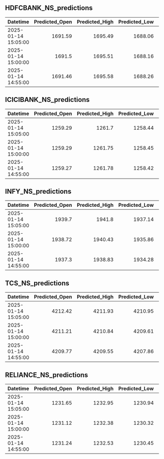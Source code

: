 ## HDFCBANK_NS_predictions
| Datetime            |   Predicted_Open |   Predicted_High |   Predicted_Low |   Predicted_Close |   Predicted_Volume |
|:--------------------|-----------------:|-----------------:|----------------:|------------------:|-------------------:|
| 2025-01-14 15:05:00 |          1691.59 |          1695.49 |         1688.06 |           1693.29 |            48890   |
| 2025-01-14 15:00:00 |          1691.5  |          1695.51 |         1688.16 |           1693.31 |            47577.9 |
| 2025-01-14 14:55:00 |          1691.46 |          1695.58 |         1688.26 |           1693.37 |            46392.4 |

## ICICIBANK_NS_predictions
| Datetime            |   Predicted_Open |   Predicted_High |   Predicted_Low |   Predicted_Close |   Predicted_Volume |
|:--------------------|-----------------:|-----------------:|----------------:|------------------:|-------------------:|
| 2025-01-14 15:05:00 |          1259.29 |          1261.7  |         1258.44 |           1261.68 |            89182.9 |
| 2025-01-14 15:00:00 |          1259.29 |          1261.75 |         1258.45 |           1261.71 |            88879.2 |
| 2025-01-14 14:55:00 |          1259.27 |          1261.78 |         1258.42 |           1261.73 |            89271.8 |

## INFY_NS_predictions
| Datetime            |   Predicted_Open |   Predicted_High |   Predicted_Low |   Predicted_Close |   Predicted_Volume |
|:--------------------|-----------------:|-----------------:|----------------:|------------------:|-------------------:|
| 2025-01-14 15:05:00 |          1939.7  |          1941.8  |         1937.14 |           1938.21 |            72994.3 |
| 2025-01-14 15:00:00 |          1938.72 |          1940.43 |         1935.86 |           1936.84 |            67954.1 |
| 2025-01-14 14:55:00 |          1937.3  |          1938.83 |         1934.28 |           1935.17 |            65246.1 |

## TCS_NS_predictions
| Datetime            |   Predicted_Open |   Predicted_High |   Predicted_Low |   Predicted_Close |   Predicted_Volume |
|:--------------------|-----------------:|-----------------:|----------------:|------------------:|-------------------:|
| 2025-01-14 15:05:00 |          4212.42 |          4211.93 |         4210.95 |           4210.22 |            30441.1 |
| 2025-01-14 15:00:00 |          4211.21 |          4210.84 |         4209.61 |           4208.75 |            29911.3 |
| 2025-01-14 14:55:00 |          4209.77 |          4209.55 |         4207.86 |           4207    |            29171.8 |

## RELIANCE_NS_predictions
| Datetime            |   Predicted_Open |   Predicted_High |   Predicted_Low |   Predicted_Close |   Predicted_Volume |
|:--------------------|-----------------:|-----------------:|----------------:|------------------:|-------------------:|
| 2025-01-14 15:05:00 |          1231.65 |          1232.95 |         1230.94 |           1231.94 |             112594 |
| 2025-01-14 15:00:00 |          1231.12 |          1232.38 |         1230.32 |           1231.49 |             111159 |
| 2025-01-14 14:55:00 |          1231.24 |          1232.53 |         1230.45 |           1231.71 |             108760 |

